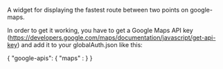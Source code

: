 A widget for displaying the fastest route between two points on google-maps.

In order to get it working, you have to get a Google Maps API key (https://developers.google.com/maps/documentation/javascript/get-api-key) and add it to your globalAuth.json like this:

{
  "google-apis": {
        "maps" : <key in quotes here>
    }
}
